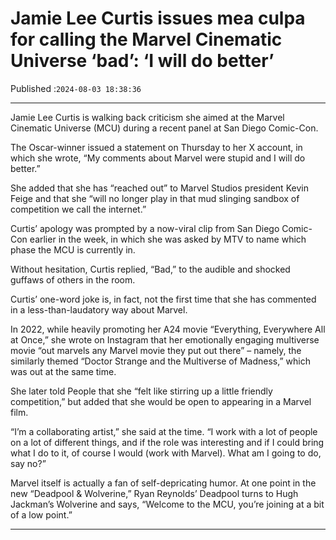 # Jamie Lee Curtis issues mea culpa for calling the Marvel Cinematic Universe ‘bad’: ‘I will do better’

Published :`2024-08-03 18:38:36`

---

Jamie Lee Curtis is walking back criticism she aimed at the Marvel Cinematic Universe (MCU) during a recent panel at San Diego Comic-Con.

The Oscar-winner issued a statement on Thursday to her X account, in which she wrote, “My comments about Marvel were stupid and I will do better.”

She added that she has “reached out” to Marvel Studios president Kevin Feige and that she “will no longer play in that mud slinging sandbox of competition we call the internet.”

Curtis’ apology was prompted by a now-viral clip from San Diego Comic-Con earlier in the week, in which she was asked by MTV to name which phase the MCU is currently in.

Without hesitation, Curtis replied, “Bad,” to the audible and shocked guffaws of others in the room.

Curtis’ one-word joke is, in fact, not the first time that she has commented in a less-than-laudatory way about Marvel.

In 2022, while heavily promoting her A24 movie “Everything, Everywhere All at Once,” she wrote on Instagram that her emotionally engaging multiverse movie “out marvels any Marvel movie they put out there” – namely, the similarly themed “Doctor Strange and the Multiverse of Madness,” which was out at the same time.

She later told People that she “felt like stirring up a little friendly competition,” but added that she would be open to appearing in a Marvel film.

“I’m a collaborating artist,” she said at the time. “I work with a lot of people on a lot of different things, and if the role was interesting and if I could bring what I do to it, of course I would (work with Marvel). What am I going to do, say no?”

Marvel itself is actually a fan of self-depricating humor. At one point in the new “Deadpool & Wolverine,” Ryan Reynolds’ Deadpool turns to Hugh Jackman’s Wolverine and says, “Welcome to the MCU, you’re joining at a bit of a low point.”

---

